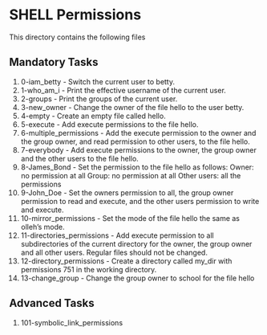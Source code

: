 # SHELL Permissions

This directory contains the following files

## Mandatory Tasks

1. 0-iam_betty - Switch the current user to betty.
2. 1-who_am_i - Print the effective username of the current user.
3. 2-groups - Print the groups of the current user.
4. 3-new_owner - Change the owner of the file hello to the user betty.
5. 4-empty - Create an empty file called hello.
6. 5-execute - Add execute permissions to the file hello.
7. 6-multiple_permissions - Add the execute permission to the owner and the group owner, and read permission to other users, to the file hello.
8. 7-everybody - Add execute permissions to the owner, the group owner and the other users to the file hello.
9. 8-James_Bond - Set the permission to the file hello as follows:
    Owner: no permission at all
    Group: no permission at all
    Other users: all the permissions
10. 9-John_Doe - Set the owners permission to all, the group owner permission to read and execute, and the other users permission to write and execute.
11. 10-mirror_permissions - Set the mode of the file hello the same as olleh’s mode.
12. 11-directories_permissions - Add execute permission to all subdirectories of the current directory for the owner, the group owner and all other users. Regular files should not be changed.
13. 12-directory_permissions - Create a directory called my_dir with permissions 751 in the working directory.
14. 13-change_group - Change the group owner to school for the file hello

## Advanced Tasks
1. 101-symbolic_link_permissions
